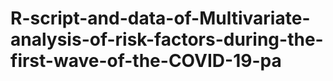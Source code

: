 # R-script-and-data-of-Multivariate-analysis-of-risk-factors-during-the-first-wave-of-the-COVID-19-pa